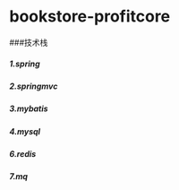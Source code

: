 # bookstore-profitcore

###技术栈
##### 1.spring

##### 2.springmvc
##### 3.mybatis
##### 4.mysql
##### 6.redis
##### 7.mq